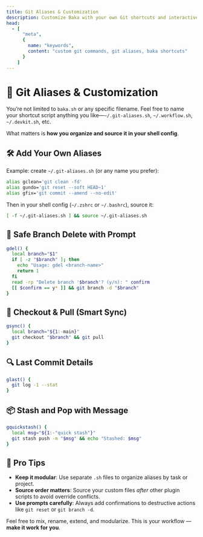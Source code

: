 ```yaml
---
title: Git Aliases & Customization
description: Customize Baka with your own Git shortcuts and interactive terminal enhancements.
head:
  - [
      "meta",
      {
        name: "keywords",
        content: "custom git commands, git aliases, baka shortcuts"
      }
    ]
---
```


# 🧩 Git Aliases & Customization

You’re not limited to `baka.sh` or any specific filename. Feel free to name your shortcut script anything you like—`~/.git-aliases.sh`, `~/.workflow.sh`, `~/.devkit.sh`, etc.

What matters is **how you organize and source it in your shell config**.

## 🛠️ Add Your Own Aliases

Example: create `~/.git-aliases.sh` (or any name you prefer):

```bash
alias gclean='git clean -fd'
alias gundo='git reset --soft HEAD~1'
alias gfix='git commit --amend --no-edit'
```

Then in your shell config (`~/.zshrc` or `~/.bashrc`), source it:

```bash
[ -f ~/.git-aliases.sh ] && source ~/.git-aliases.sh
```

## 🔐 Safe Branch Delete with Prompt

```bash
gdel() {
  local branch="$1"
  if [ -z "$branch" ]; then
    echo "Usage: gdel <branch-name>"
    return 1
  fi
  read -rp "Delete branch '$branch'? (y/n): " confirm
  [[ $confirm == y* ]] && git branch -d "$branch"
}
```

## 🔁 Checkout & Pull (Smart Sync)

```bash
gsync() {
  local branch="${1:-main}"
  git checkout "$branch" && git pull
}
```

## 🔍 Last Commit Details

```bash
glast() {
  git log -1 --stat
}
```

## 📦 Stash and Pop with Message

```bash
gquickstash() {
  local msg="${1:-"quick stash"}"
  git stash push -m "$msg" && echo "Stashed: $msg"
}
```

## 🧠 Pro Tips

- **Keep it modular**: Use separate `.sh` files to organize aliases by task or project.
- **Source order matters**: Source your custom files _after_ other plugin scripts to avoid override conflicts.
- **Use prompts carefully**: Always add confirmations to destructive actions like `git reset` or `git branch -d`.

Feel free to mix, rename, extend, and modularize. This is your workflow — **make it work for you**.
